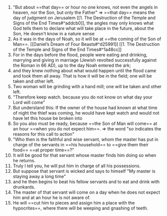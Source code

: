 1. "But about ==that day== or hour no one knows, not even the angels in heaven, nor the Son, but only the Father" => ==that day== means the day of judgment on Jerusalem [[1. The Destruction of the Temple and Signs of the End Times#^addcb0]], the angles may only knows what God tells them to declare what will take place in the future, about the Son, He doesn't know in a nature sense
2. As it was in the days of Noah, so it will be at ==the coming of the Son of Man==. [[Daniel’s Dream of Four Beasts#^d25991]] [[1. The Destruction of the Temple and Signs of the End Times#^1a48cc]]
3. For in the days before the flood, people were eating and drinking, marrying and giving in marriage (Jewish revolted successfully against the Roman in 66 AD), up to the day Noah entered the ark;
4. and they knew nothing about what would happen until the flood came and took them all away. That is how it will be in the field; one will be taken and other left.
5. Two woman will be grinding with a hand mill; one will be taken and other left.
6. "Therefore keep watch. because you do not know on what day your Lord will come"
7. But understand this: If the owner of the house had known at what time of night the thief was coming, he would have kept watch and would not have let this house be broken into
8. So you also must be ready, because ==the Son of Man will come== at an hour ==when you do not expect him==. => the word "so indicates the reasons for this call to action"
9. "Who then is the faithful and wise servant, whom the master has put in charge of the servants in ==his household== to ==give them their food== ==at proper time==?"
10. It will be good for that servant whose master finds him doing so when he returns.
11. Truly I tell you, he will put him in charge of all his possessions.
12. But suppose that servant is wicked and says to himself "My master is staying away a long time"
13. and he then begins to beat his fellow servants and to eat and drink with drunkards.
14. The master of that servant will come on a day when he does not expect him and at an hour he is not aware of.
15. He will ==cut him to pieces and assign him a place with the hypocrites==, where there will be weeping and gnashing of teeth.



